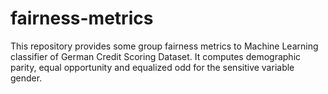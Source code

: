 # fairness-metrics
This repository provides some group fairness metrics to Machine Learning classifier of German Credit Scoring Dataset. It computes demographic parity, equal opportunity and equalized odd for the sensitive variable gender.
